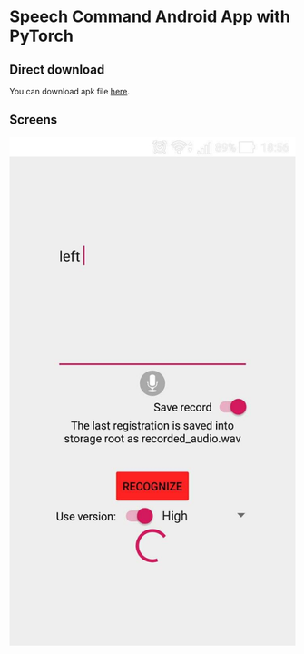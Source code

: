 # Speech Command Android App with PyTorch

## Direct download
You can download apk file [here](https://drive.google.com/file/d/1Ge8qabxucYuzv4HvEK-jIKC_SeCkD3WE/view?usp=sharing).

## Screens
![home screen](images/home_screen.jpg)